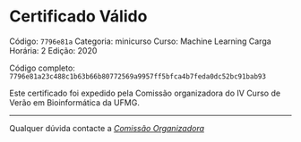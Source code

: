 # Certificado Válido

Código: `7796e81a`
Categoria: minicurso
Curso: Machine Learning
Carga Horária: 2
Edição: 2020


Código completo: `7796e81a23c488c1b63b66b80772569a9957ff5bfca4b7feda0dc52bc91bab93`


Este certificado foi expedido pela Comissão organizadora do IV Curso de Verão em Bioinformática da UFMG.

----

Qualquer dúvida contacte a [_Comissão Organizadora_](<mailto:cursobioinfoufmg@gmail.com$subject=[Certificados]>)

